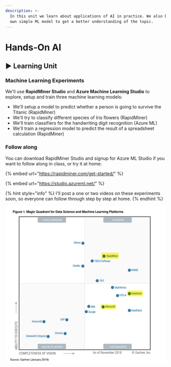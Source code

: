 ```yaml
---
description: >-
  In this unit we learn about applications of AI in practice. We also build our
  own simple ML model to get a better understanding of the topic.
---
```


# Hands-On AI

## ▶ Learning Unit

### Machine Learning Experiments

We'll use **RapidMiner Studio** and **Azure Machine Learning Studio** to explore, setup and train three machine learning models:

* We'll setup a model to predict whether a person is going to survive the Titanic \(RapidMiner\)
* We'll try to classify different species of Iris flowers \(RapidMiner\)
* We'll train classifiers for the handwriting digit recognition \(Azure ML\)
* We'll train a regression model to predict the result of a spreadsheet calculation \(RapidMiner\)

### Follow along

You can download RapidMiner Studio and signup for Azure ML Studio if you want to follow along in class, or try it at home:

{% embed url="https://rapidminer.com/get-started/" %}

{% embed url="https://studio.azureml.net/" %}

{% hint style="info" %}
I'll post a one or two videos on these experiments soon, so everyone can follow through step by step at home.
{% endhint %}

![The Gartner Magic Quadrant for Data Science an ML Platforms for 2019. The tools we use are highlighted.](../../../.gitbook/assets/image%20%2820%29.png)

